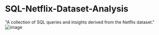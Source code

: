 # SQL-Netflix-Dataset-Analysis
"A collection of SQL queries and insights derived from the Netflix dataset."
![image](https://github.com/user-attachments/assets/a99968e6-f186-4b03-ba77-7aaef0be456c)
